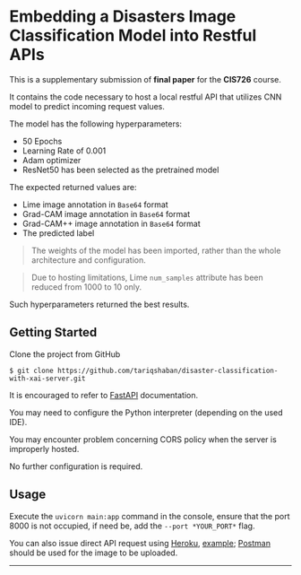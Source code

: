 Embedding a Disasters Image Classification Model into Restful APIs
==============================
This is a supplementary submission of **final paper** for the **CIS726** course.

It contains the code necessary to host a local restful API that utilizes CNN model to predict
incoming request values.

The model has the following hyperparameters:

* 50 Epochs
* Learning Rate of 0.001
* Adam optimizer
* ResNet50 has been selected as the pretrained model

The expected returned values are:

* Lime image annotation in `Base64` format
* Grad-CAM image annotation in `Base64` format
* Grad-CAM++ image annotation in `Base64` format
* The predicted label

> The weights of the model has been imported, rather than the whole architecture and configuration.

> Due to hosting limitations, Lime `num_samples` attribute has been reduced from 1000 to 10 only.

Such hyperparameters returned the best results.

Getting Started
------------
Clone the project from GitHub

`$ git clone https://github.com/tariqshaban/disaster-classification-with-xai-server.git`

It is encouraged to refer to [FastAPI](https://fastapi.tiangolo.com/tutorial/) documentation.

You may need to configure the Python interpreter (depending on the used IDE).

You may encounter problem concerning CORS policy when the server is improperly hosted.

No further configuration is required.

Usage
------------
Execute the `uvicorn main:app` command in the console, ensure that the port 8000 is not occupied, if need be, add
the `--port *YOUR_PORT*` flag.

You can also issue direct API request using [Heroku](https://www.heroku.com),
[example](https://disaster-classification-server.herokuapp.com/classify_image); [Postman](https://www.postman.com/)
should be used for the image to be uploaded.

--------